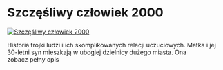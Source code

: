 Szczęśliwy człowiek 2000 
=============
[![Szczęśliwy człowiek 2000 ](http://vidos.pl/images/player.gif)](http://vidos.pl/szczesliwy-czlowiek-2000)

 Historia trójki ludzi i ich skomplikowanych relacji uczuciowych. Matka i jej 30-letni syn mieszkają w ubogiej dzielnicy dużego miasta. Ona zobacz pełny opis
